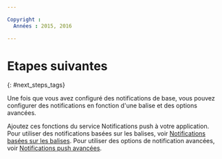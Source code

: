 ```yaml
---

Copyright :
  Années : 2015, 2016

---
```


# Etapes suivantes
{: #next_steps_tags}

Une fois que vous avez configuré des notifications de base, vous pouvez configurer des notifications en fonction d'une balise et des options
avancées.

Ajoutez ces fonctions du service Notifications push à votre application. Pour utiliser des notifications basées sur les balises, voir  [Notifications basées sur les balises](c_tag_basednotifications.html). Pour utiliser des options de notification avancées, voir [Notifications push avancées](t_advance_notifications.html).
